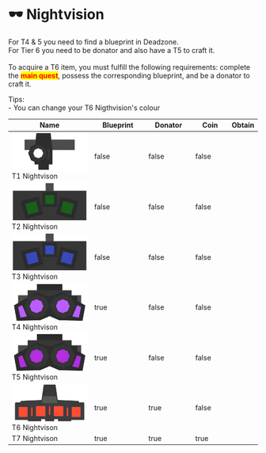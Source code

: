 # 🕶 Nightvision

For T4 & 5 you need to find a blueprint in Deadzone.\
For Tier 6 you need to be donator and also have a T5 to craft it.\
\
To acquire a T6 item, you must fulfill the following requirements: complete the <mark style="color:red;">**main quest**</mark>, possess the corresponding blueprint, and be a donator to craft it.

Tips: \
\- You can change your T6 Nigthvision's colour

<table><thead><tr><th width="210.33333333333331">Name</th><th width="119" data-type="checkbox">Blueprint</th><th width="99" data-type="checkbox">Donator</th><th width="79" data-type="checkbox">Coin</th><th>Obtain</th></tr></thead><tbody><tr><td><img src="../../.gitbook/assets/T1Nightvision_12010 (1).png" alt="" data-size="line">T1 Nightvison</td><td>false</td><td>false</td><td>false</td><td></td></tr><tr><td><img src="../../.gitbook/assets/T2Nightvision_12011 (1).png" alt="" data-size="line">T2 Nightvison</td><td>false</td><td>false</td><td>false</td><td></td></tr><tr><td><img src="../../.gitbook/assets/T3Nightvision_12012 (1).png" alt="" data-size="line">T3 Nightvison</td><td>false</td><td>false</td><td>false</td><td></td></tr><tr><td><img src="../../.gitbook/assets/T4Nightvision_12013 (1).png" alt="" data-size="line">T4 Nightvison</td><td>true</td><td>false</td><td>false</td><td></td></tr><tr><td><img src="../../.gitbook/assets/T5Nightvision_12014 (1).png" alt="" data-size="line">T5 Nightvison</td><td>true</td><td>false</td><td>false</td><td></td></tr><tr><td><img src="../../.gitbook/assets/T6Nightvision_12015 (1).png" alt="" data-size="line">T6 Nightvison</td><td>true</td><td>true</td><td>false</td><td></td></tr><tr><td>T7 Nightvison</td><td>true</td><td>true</td><td>true</td><td></td></tr></tbody></table>
